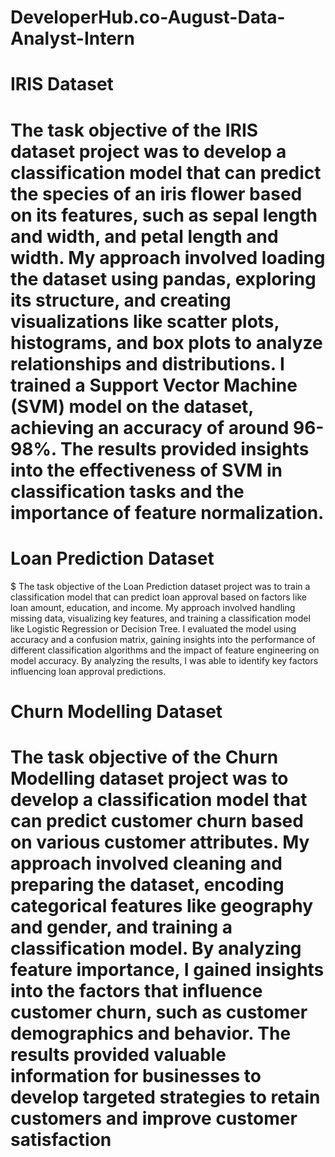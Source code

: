 # DeveloperHub.co-August-Data-Analyst-Intern
# IRIS Dataset

# The task objective of the IRIS dataset project was to develop a classification model that can predict the species of an iris flower based on its features, such as sepal length and width, and petal length and width. My approach involved loading the dataset using pandas, exploring its structure, and creating visualizations like scatter plots, histograms, and box plots to analyze relationships and distributions. I trained a Support Vector Machine (SVM) model on the dataset, achieving an accuracy of around 96-98%. The results provided insights into the effectiveness of SVM in classification tasks and the importance of feature normalization.

# Loan Prediction Dataset

$ The task objective of the Loan Prediction dataset project was to train a classification model that can predict loan approval based on factors like loan amount, education, and income. My approach involved handling missing data, visualizing key features, and training a classification model like Logistic Regression or Decision Tree. I evaluated the model using accuracy and a confusion matrix, gaining insights into the performance of different classification algorithms and the impact of feature engineering on model accuracy. By analyzing the results, I was able to identify key factors influencing loan approval predictions.

# Churn Modelling Dataset

# The task objective of the Churn Modelling dataset project was to develop a classification model that can predict customer churn based on various customer attributes. My approach involved cleaning and preparing the dataset, encoding categorical features like geography and gender, and training a classification model. By analyzing feature importance, I gained insights into the factors that influence customer churn, such as customer demographics and behavior. The results provided valuable information for businesses to develop targeted strategies to retain customers and improve customer satisfaction
